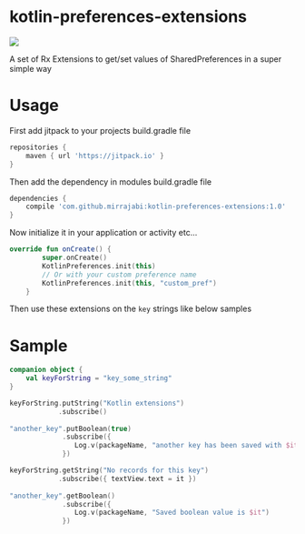 # kotlin-preferences-extensions

[![](https://jitpack.io/v/mirrajabi/kotlin-preferences-extensions.svg)](https://jitpack.io/#mirrajabi/kotlin-preferences-extensions)

A set of Rx Extensions to get/set values of SharedPreferences in a super simple way

# Usage

First add jitpack to your projects build.gradle file

```gradle
repositories {
    maven { url 'https://jitpack.io' }
}
```

Then add the dependency in modules build.gradle file

```gradle
dependencies {
    compile 'com.github.mirrajabi:kotlin-preferences-extensions:1.0'
}
```

Now initialize it in your application or activity etc...

```kotlin
override fun onCreate() {
        super.onCreate()
        KotlinPreferences.init(this)
        // Or with your custom preference name
        KotlinPreferences.init(this, "custom_pref")
    }
```
Then use these extensions on the `key` strings like below samples

# Sample

```kotlin
companion object {
    val keyForString = "key_some_string"
}

keyForString.putString("Kotlin extensions")
            .subscribe()
            
"another_key".putBoolean(true)
             .subscribe({
                Log.v(packageName, "another key has been saved with $it value")
             })

keyForString.getString("No records for this key")
            .subscribe({ textView.text = it })
            
"another_key".getBoolean()
             .subscribe({
                Log.v(packageName, "Saved boolean value is $it")
             })
```
